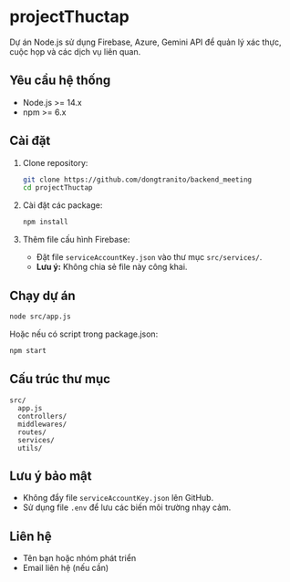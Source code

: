 # projectThuctap

Dự án Node.js sử dụng Firebase, Azure, Gemini API để quản lý xác thực, cuộc họp và các dịch vụ liên quan.

## Yêu cầu hệ thống

- Node.js >= 14.x
- npm >= 6.x

## Cài đặt

1. Clone repository:
   ```sh
   git clone https://github.com/dongtranito/backend_meeting
   cd projectThuctap
   ```

2. Cài đặt các package:
   ```sh
   npm install
   ```

3. Thêm file cấu hình Firebase:
   - Đặt file `serviceAccountKey.json` vào thư mục `src/services/`.
   - **Lưu ý:** Không chia sẻ file này công khai.

## Chạy dự án

```sh
node src/app.js
```

Hoặc nếu có script trong package.json:
```sh
npm start
```

## Cấu trúc thư mục

```
src/
  app.js
  controllers/
  middlewares/
  routes/
  services/
  utils/
```

## Lưu ý bảo mật

- Không đẩy file `serviceAccountKey.json` lên GitHub.
- Sử dụng file `.env` để lưu các biến môi trường nhạy cảm.

## Liên hệ

- Tên bạn hoặc nhóm phát triển
- Email liên hệ (nếu cần) 
